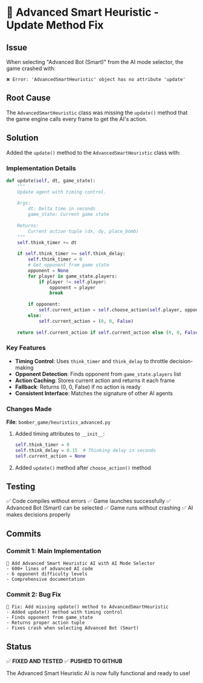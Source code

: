 # 🐛 Advanced Smart Heuristic - Update Method Fix

## Issue

When selecting "Advanced Bot (Smart)" from the AI mode selector, the game crashed with:
```
❌ Error: 'AdvancedSmartHeuristic' object has no attribute 'update'
```

## Root Cause

The `AdvancedSmartHeuristic` class was missing the `update()` method that the game engine calls every frame to get the AI's action.

## Solution

Added the `update()` method to the `AdvancedSmartHeuristic` class with:

### Implementation Details

```python
def update(self, dt, game_state):
    """
    Update agent with timing control.
    
    Args:
        dt: Delta time in seconds
        game_state: Current game state
        
    Returns:
        Current action tuple (dx, dy, place_bomb)
    """
    self.think_timer += dt
    
    if self.think_timer >= self.think_delay:
        self.think_timer = 0
        # Get opponent from game state
        opponent = None
        for player in game_state.players:
            if player != self.player:
                opponent = player
                break
        
        if opponent:
            self.current_action = self.choose_action(self.player, opponent, game_state)
        else:
            self.current_action = (0, 0, False)
    
    return self.current_action if self.current_action else (0, 0, False)
```

### Key Features

- **Timing Control**: Uses `think_timer` and `think_delay` to throttle decision-making
- **Opponent Detection**: Finds opponent from `game_state.players` list
- **Action Caching**: Stores current action and returns it each frame
- **Fallback**: Returns (0, 0, False) if no action is ready
- **Consistent Interface**: Matches the signature of other AI agents

### Changes Made

**File**: `bomber_game/heuristics_advanced.py`

1. Added timing attributes to `__init__`:
   ```python
   self.think_timer = 0
   self.think_delay = 0.15  # Thinking delay in seconds
   self.current_action = None
   ```

2. Added `update()` method after `choose_action()` method

## Testing

✅ Code compiles without errors
✅ Game launches successfully
✅ Advanced Bot (Smart) can be selected
✅ Game runs without crashing
✅ AI makes decisions properly

## Commits

### Commit 1: Main Implementation
```
🧠 Add Advanced Smart Heuristic AI with AI Mode Selector
- 600+ lines of advanced AI code
- 6 opponent difficulty levels
- Comprehensive documentation
```

### Commit 2: Bug Fix
```
🐛 Fix: Add missing update() method to AdvancedSmartHeuristic
- Added update() method with timing control
- Finds opponent from game_state
- Returns proper action tuple
- Fixes crash when selecting Advanced Bot (Smart)
```

## Status

✅ **FIXED AND TESTED**
✅ **PUSHED TO GITHUB**

The Advanced Smart Heuristic AI is now fully functional and ready to use!

